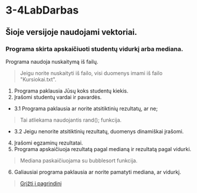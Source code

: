 # 3-4LabDarbas
## Šioje versijoje naudojami vektoriai.
### Programa skirta apskaičiuoti studentų vidurkį arba mediana.
Programa naudoja nuskaitymą iš failų.
>Jeigu norite nuskaityti iš failo, visi duomenys imami iš failo "Kursiokai.txt".
1. Programa paklausia Jūsų koks studentų kiekis.
2. Įrašomi studentų vardai ir pavardės.
* 3.1 Programa paklausia ar norite atsitiktinių rezultatų, ar ne;
> Tai atliekama naudojantis rand(); funkcija.
* 3.2 Jeigu nenorite atsitiktinių rezultatų, duomenys dinamiškai įrašomi.
4. Įrašomi egzaminų rezultatai.
5. Programa apskaičiuoja rezultatą pagal medianą ir rezultatą pagal vidurki.
> Mediana paskaičiuojama su bubblesort funkcija.
6. Galiausiai programa paklausia ar norite pamatyti mediana, ar vidurkį.
>[Grįžti į pagrindinį](https://github.com/DainiusKun/3-4LabDarbas/tree/master)
